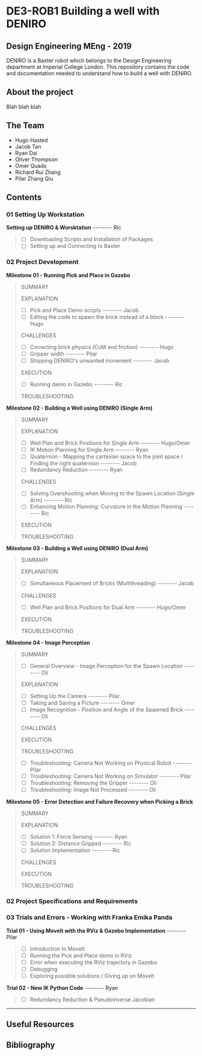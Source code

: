 # DE3-ROB1 Building a well with DENIRO
## Design Engineering MEng - 2019
DENIRO is a Baxter robot which belongs to the Design Engineering department at Imperial College London. This repository contains the code and documentation needed to understand how to build a well with DENIRO.

## About the project
Blah blah blah

## The Team
- Hugo Hasted
- Jacob Tan
- Ryan Dai
- Oliver Thompson
- Omer Quads
- Richard Rui Zhang
- Pilar Zhang Qiu

## Contents
### 01 Setting Up Workstation
**Setting up DENIRO & Worsktation** -------- Ric
> - [ ] Downloading Scripts and Installation of Packages
> - [ ] Setting up and Connecting to Baxter

### 02 Project Development
**Milestone 01 - Running Pick and Place in Gazebo**
>SUMMARY 
>
>EXPLANATION 
>- [ ] Pick and Place Demo scripts -------- Jacob  
>- [ ] Editing the code to spawn the brick instead of a block -------- Hugo   
>
>CHALLENGES  
>- [ ] Correcting brick physics (CoM and friction) -------- Hugo  
>- [ ] Gripper width -------- Pilar  
>- [ ] Stopping DENIRO's unwanted movement -------- Jacob  
>
>EXECUTION  
>- [ ] Running demo in Gazebo -------- Ric  
>
>TROUBLESHOOTING  

**Milestone 02 - Building a Well using DENIRO (Single Arm)**
>SUMMARY
>
>EXPLANATION
>- [ ] Well Plan and Brick Positions for Single Arm -------- Hugo/Omer
>- [ ] IK Motion Planning for Single Arm -------- Ryan
>- [ ] Quaternion - Mapping the cartesian space to the joint space / Finding the right quaternion -------- Jacob
>- [ ] Redundancy Reduction -------- Ryan
>
>CHALLENGES
>- [ ] Solving Overshooting when Moving to the Spawn Location (Single Arm) -------- Ric
>- [ ] Enhancing Motion Planning: Curvature in the Motion Planning -------- Ric
>
>EXECUTION
>
>TROUBLESHOOTING

**Milestone 03 - Building a Well using DENIRO (Dual Arm)**
>SUMMARY
>
>EXPLANATION
>- [ ] Simultaneous Placement of Bricks (Multithreading) -------- Jacob
>
>CHALLENGES
>- [ ] Well Plan and Brick Positions for Dual Arm -------- Hugo/Omer
>
>EXECUTION
>
>TROUBLESHOOTING

**Milestone 04 - Image Perception**
>SUMMARY
>
>- [ ] General Overview - Image Perception for the Spawn Location -------- Oli
>
>EXPLANATION
>- [ ] Setting Up the Camera -------- Pilar
>- [ ] Taking and Saving a Picture -------- Omer
>- [ ] Image Recognition - Position and Angle of the Spawned Brick -------- Oli
>
>CHALLENGES
>
>EXECUTION
>
>TROUBLESHOOTING
>- [ ] Troubleshooting: Camera Not Working on Physical Robot -------- Pilar
>- [ ] Troubleshooting: Camera Not Working on Simulator -------- Pilar
>- [ ] Troubleshooting: Removing the Gripper -------- Oli
>- [ ] Troubleshooting: Image Not Processed -------- Oli

**Milestone 05 - Error Detection and Failure Recovery when Picking a Brick**
>SUMMARY
>
>EXPLANATION
>- [ ] Solution 1: Force Sensing -------- Ryan
>- [ ] Solution 2: Distance Gripped -------- Ric
>- [ ] Solution Implementation -------- Ric
>
>CHALLENGES
>
>EXECUTION
>
>TROUBLESHOOTING

### 02 Project Specifications and Requirements

### 03 Trials and Errors - Working with Franka Emika Panda
**Trial 01 - Using MoveIt with the RViz & Gazebo Implementation** -------- Pilar
>- [ ] Introduction to MoveIt
>- [ ] Running the Pick and Place demo in RViz
>- [ ] Error when executing the RViz trajectory in Gazebo
>- [ ] Debugging
>- [ ] Exploring possible solutions / Giving up on MoveIt

**Trial 02 - New IK Python Code** -------- Ryan
>- [ ] Redundancy Reduction & Pseudoinverse Jacobian
---
## Useful Resources

## Bibliography

